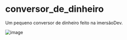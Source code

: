 # conversor_de_dinheiro
Um pequeno conversor de dinheiro feito na imersãoDev.

![image](https://user-images.githubusercontent.com/79853847/112165244-5543df00-8bcd-11eb-8f13-129c7d667531.png)

